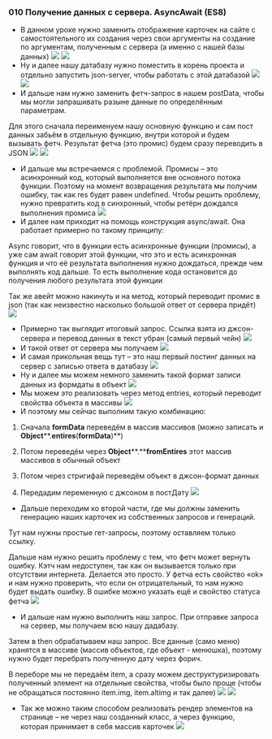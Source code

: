 ### **010 Получение данных с сервера. AsyncAwait (ES8)**

- В данном уроке нужно заменить отображение карточек на сайте с самостоятельного их создания через свои аргументы на создание по аргументам, полученным с сервера (а именно с нашей базы данных)
![](../_png/Pasted%20image%2020220909181359.png)
![](../_png/Pasted%20image%2020220909181406.png)
- Ну и далее нашу датабазу нужно поместить в корень проекта и отдельно запустить json-server, чтобы работать с этой датабазой
![](../_png/Pasted%20image%2020220909181410.png)
![](../_png/Pasted%20image%2020220909181425.png)
- И дальше нам нужно заменить фетч-запрос в нашем postData, чтобы мы могли запрашивать разыне данные по определённым параметрам.

Для этого сначала переименуем нашу основную функцию и сам пост данных забьём в отдельную функцию, внутри которой и будем вызывать фетч. Результат фетча (это промис) будем сразу переводить в JSON
![](../_png/Pasted%20image%2020220909181431.png)
![](../_png/Pasted%20image%2020220909181435.png)
- И дальше мы встречаемся с проблемой. Промисы – это асинхронный код, который выполняется вне основного потока функции. Поэтому на момент возвращения результата мы получим ошибку, так как res будет равен undefined. Чтобы решить проблему, нужно превратить код в синхронный, чтобы ретёрн дождался выполнения промиса
![](../_png/Pasted%20image%2020220909181441.png)
- И далее нам приходит на помощь конструкция async/await. Она работает примерно по такому принципу:

Async говорит, что в функции есть асинхронные функции (промисы), а уже сам await говорит этой функции, что это и есть асинхронная функция и что её результата выполнения нужно дождаться, прежде чем выполнять код дальше. То есть выполнение кода остановится до получения любого результата этой функции

Так же авейт можно накинуть и на метод, который переводит промис в json (так как неизвестно насколько большой ответ от сервера придёт)
![](../_png/Pasted%20image%2020220909181448.png)
- Примерно так выглядит итоговый запрос. Ссылка взята из джсон-сервера и перевод данных в текст убран (самый первый чейн)
![](../_png/Pasted%20image%2020220909181453.png)
- И такой ответ от сервера мы получаем
![](../_png/Pasted%20image%2020220909181457.png)
- И самая прикольная вещь тут – это наш первый постинг данных на сервер с записью ответа в датабазу
![](../_png/Pasted%20image%2020220909181503.png)
- Ну и далее мы можем немного заменить такой формат записи данных из формдаты в объект
![](../_png/Pasted%20image%2020220909181508.png)
- Мы можем это реализовать через метод entries, который переводит свойства объекта в массивы
![](../_png/Pasted%20image%2020220909181513.png)
- И поэтому мы сейчас выполним такую комбинацию:

1) Сначала **formData** переведём в массив массивов (можно записать и **Object****.****entires****(****formData****)**)

2) Потом переведём через **Object****.****fromEntires** этот массив массивов в обычный объект

3) Потом через стригифай переведём объект в джсон-формат данных

4) Передадим переменную с джсоном в постДату
![](../_png/Pasted%20image%2020220909181518.png)
- Дальше переходим ко второй части, где мы должны заменить генерацию наших карточек из собственных запросов и генераций.

Тут нам нужны простые гет-запросы, поэтому оставляем только ссылку.

Дальше нам нужно решить проблему с тем, что фетч может вернуть ошибку. Кэтч нам недоступен, так как он вызывается только при отсутствии интернета. Делается это просто. У фетча есть свойство «ok» и нам нужно проверить, что если он отрицательный, то нам нужно будет выдать ошибку. В ошибке можно указать ещё и свойство статуса фетча
![](../_png/Pasted%20image%2020220909181525.png)
- И дальше нам нужно выполнить наш запрос. При отправке запроса на сервер, мы получаем всю нашу дадабазу.

Затем в then обрабатываем наш запрос. Все данные (само меню) хранятся в массиве (массив объектов, где объект - менюшка), поэтому нужно будет перебрать полученную дату через форич.

В переборе мы не передаём item, а сразу можем деструктуризировать полученный элемент на отдельные свойства, чтобы было проще (чтобы не обращаться постоянно item.img, item.altimg и так далее)
![](../_png/Pasted%20image%2020220909181532.png)
![](../_png/Pasted%20image%2020220909181538.png)
- Так же можно таким способом реализовать рендер элементов на странице – не через наш созданный класс, а через функцию, которая принимает в себя массив карточек
![](../_png/Pasted%20image%2020220909181544.png)